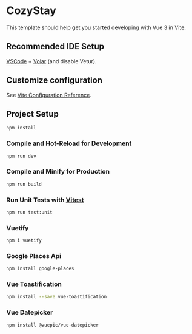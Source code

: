 # CozyStay

This template should help get you started developing with Vue 3 in Vite.

## Recommended IDE Setup

[VSCode](https://code.visualstudio.com/) + [Volar](https://marketplace.visualstudio.com/items?itemName=Vue.volar) (and disable Vetur).

## Customize configuration

See [Vite Configuration Reference](https://vitejs.dev/config/).

## Project Setup

```sh
npm install
```

### Compile and Hot-Reload for Development

```sh
npm run dev
```

### Compile and Minify for Production

```sh
npm run build
```

### Run Unit Tests with [Vitest](https://vitest.dev/)

```sh
npm run test:unit
```

### Vuetify

```sh
npm i vuetify
```

### Google Places Api

```sh
npm install google-places
```

### Vue Toastification

```sh
npm install --save vue-toastification
```

### Vue Datepicker

```sh
npm install @vuepic/vue-datepicker
```

